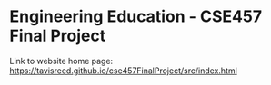 # Engineering Education - CSE457 Final Project


Link to website home page: https://tavisreed.github.io/cse457FinalProject/src/index.html
